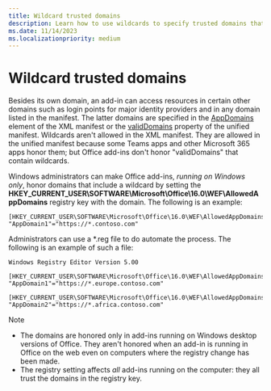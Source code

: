 ```yaml
---
title: Wildcard trusted domains
description: Learn how to use wildcards to specify trusted domains that aren't listed in the manifest.
ms.date: 11/14/2023
ms.localizationpriority: medium
---
```


# Wildcard trusted domains

Besides its own domain, an add-in can access resources in certain other domains such as login points for major identity providers and in any domain listed in the manifest. The latter domains are specified in the [AppDomains](/javascript/api/manifest/appdomains) element of the XML manifest or the [validDomains](/microsoftteams/platform/resources/schema/manifest-schema-dev-preview#validdomains) property of the unified manifest. Wildcards aren't allowed in the XML manifest. They are allowed in the unified manifest because some Teams apps and other Microsoft 365 apps honor them; but Office add-ins don't honor "validDomains" that contain wildcards. 

Windows administrators can make Office add-ins, *running on Windows only*, honor domains that include a wildcard by setting the **HKEY_CURRENT_USER\SOFTWARE\Microsoft\Office\16.0\WEF\AllowedAppDomains** registry key with the domain. The following is an example:

```
[HKEY_CURRENT_USER\SOFTWARE\Microsoft\Office\16.0\WEF\AllowedAppDomains]
"AppDomain1"="https://*.contoso.com" 
```

Administrators can use a *.reg file to do automate the process. The following is an example of such a file:

```
Windows Registry Editor Version 5.00

[HKEY_CURRENT_USER\SOFTWARE\Microsoft\Office\16.0\WEF\AllowedAppDomains]
"AppDomain1"="https://*.europe.contoso.com" 

[HKEY_CURRENT_USER\SOFTWARE\Microsoft\Office\16.0\WEF\AllowedAppDomains]
"AppDomain2"="https://*.africa.contoso.com" 
```

> [!NOTE]
>
> - The domains are honored only in add-ins running on Windows desktop versions of Office. They aren't honored when an add-in is running in Office on the web even on computers where the registry change has been made. 
> - The registry setting affects *all* add-ins running on the computer: they all trust the domains in the registry key.
